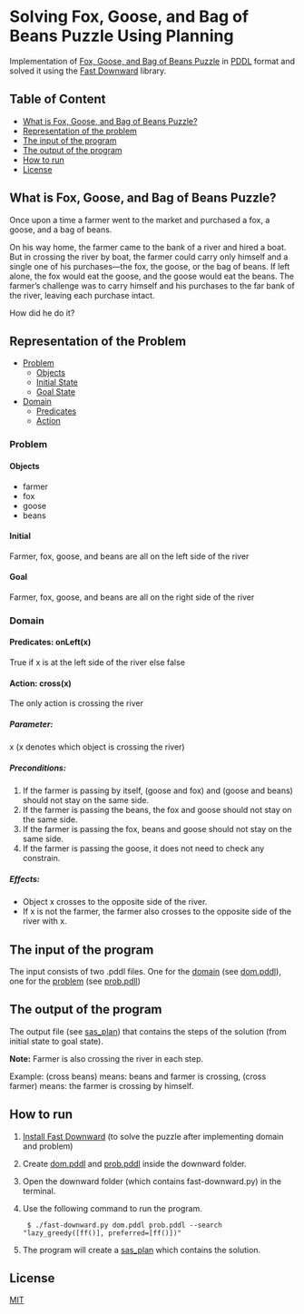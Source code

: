 Solving Fox, Goose, and Bag of Beans Puzzle Using Planning
=================================
Implementation of [Fox, Goose, and Bag of Beans Puzzle](https://en.wikipedia.org/wiki/Wolf,_goat_and_cabbage_problem) in [PDDL](https://en.wikipedia.org/wiki/Planning_Domain_Definition_Language) format and solved it using the [Fast Downward](http://www.fast-downward.org/HomePage) library.

## Table of Content

* [What is Fox, Goose, and Bag of Beans Puzzle?](#what-is-fox,-goose,-and-bag-of-beans-puzzle?)
* [Representation of the problem](#representation-of-the-problem)
* [The input of the program](#the-input-of-the-program)
* [The output of the program](#the-output-of-the-program)
* [How to run](#how-to-run)
* [License](#license)

## What is Fox, Goose, and Bag of Beans Puzzle?

Once upon a time a farmer went to the market and purchased a fox, a goose, and a bag of beans.

On his way home, the farmer came to the bank of a river and hired a boat.
But in crossing the river by boat, the farmer could carry only himself and a single one of his purchases—the fox, the goose, or the bag of beans. If left alone, the fox would eat the goose, and the goose would eat the beans.
The farmer’s challenge was to carry himself and his purchases to the far bank of the river, leaving each purchase intact.

How did he do it?

## Representation of the Problem
* [Problem](#problem)
    * [Objects](#objects)
    * [Initial State](#initial)
    * [Goal State](#goal)
* [Domain](#domain)
    * [Predicates](#predicates)
    * [Action](#action)
### Problem
#### Objects
 * farmer
 * fox
 * goose
 * beans

#### Initial
 Farmer, fox, goose, and beans are all on the left side of the river

#### Goal
 Farmer, fox, goose, and beans are all on the right side of the river

### Domain
#### Predicates: onLeft(x)
True if x is at the left side of the river else false
#### Action: cross(x)
The only action is crossing the river
##### Parameter:
x (x denotes which object is crossing the river)
##### Preconditions: 
1)	If the farmer is passing by itself, (goose and fox) and (goose and beans) should not stay on the same side.
2)	If the farmer is passing the beans, the fox and goose should not stay on the same side.
3)	If the farmer is passing the fox, beans and goose should not stay on the same side.
4)	If the farmer is passing the goose, it does not need to check any constrain.
##### Effects:
* Object x crosses to the opposite side of the river.
* If x is not the farmer, the farmer also crosses to the opposite side of the river with x.

## The input of the program
The input consists of two .pddl files. One for the [domain](#domain) (see [dom.pddl](./dom.pddl)), one for the [problem](#problem) (see [prob.pdll](./prob.pddl))
  
## The output of the program
The output file (see [sas_plan](./sas_plan)) that contains the steps of the solution (from initial state to goal state).

**Note:** Farmer is also crossing the river in each step.

Example: (cross beans) means: beans and farmer is crossing, (cross farmer) means: the farmer is crossing by himself.

## How to run
1) [Install Fast Downward](http://www.fast-downward.org/ObtainingAndRunningFastDownward) (to solve the puzzle after implementing domain and problem) 
2) Create [dom.pddl](./dom.pddl) and [prob.pddl](./prob.pddl) inside the downward folder.
3) Open the downward folder (which contains fast-downward.py) in the terminal.
4) Use the following command to run the program.

        $ ./fast-downward.py dom.pddl prob.pddl --search "lazy_greedy([ff()], preferred=[ff()])"
5) The program will create a [sas_plan](./sas_plan) which contains the solution.

## License
  
[MIT](../LICENSE)
